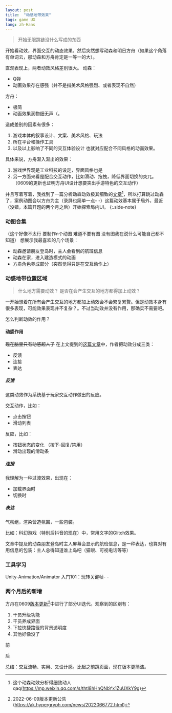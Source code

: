 ```yaml
---
layout: post
title:  "动感地带效果"
tags: game UX
lang: zh-Hans
---
```


> 开始无限跳链没什么写成的东西

开始看动效，界面交互的动态效果。然后突然想写动森和明日方舟（如果这个角落有单词云，那动森和方舟肯定是一等一的大）。

直观表现上，两者动效风格差别很大。
动森：
- Q弹
- 动画效果存在感强（并不是指美术风格强烈、或者表现不自然）

方舟：
- 极简
- 动画效果润物细无声（。

造成差别的因素有很多：
1. 游戏本体的叙事设计、文案、美术风格、玩法
2. 所在平台和操作工具
3. 以及以上影响了不同的交互体验设计
也就对应配合不同风格的动画效果。

具体来说，方舟渐入渐出的效果：
1. 游戏世界观是工业科技的设定，界面风格也是
2. 另一方面来看是配合交互动作，比如滑动、拖拽，降低界面切换的突兀。（0609的更新也证明方舟UI设计想要突出手游特色的交互动作）

并且写着写着，我找到了一篇分析动森动效极其细致的[文章](https://mp.weixin.qq.com/s/thtl8hHnQNbYx1ZuUXkY9g)[^1]，所以打算跳过动森了，案例动图会以方舟为主（录屏也简单一点- -）这篇动效基本属于局外，最近（没错，本篇开题的两个月之后）开始探索局内UI。
{:.side-note}

### 动图合集

（这个好像不太行 要制作n个动图 难道不要有图 没有图我在说什么可能自己都不知道）
想展示我最喜欢的几个场景：
- 动森邀请朋友登岛时，主人会看到的航班信息
- 动森在家，进入建造模式的动画
- 方舟角色养成部分（突然觉得只是在交互动作上）


### 动感地带位置区域

>什么地方需要动效？
>是否在会产生交互的地方都得加上动效？

一开始想着在所有会产生交互的地方都加上动效会不会繁复累赘。但是动效本身有很多表现，可能效果表现并不复杂？。不过当动效并没有作用，那确实不需要吧。

怎么判断动效的作用？


#### 动感作用

~~现在脑里只有动感超人了~~
在上文提到的[这篇文章](https://mp.weixin.qq.com/s/thtl8hHnQNbYx1ZuUXkY9g)中，作者把动效分成三类：
- 反馈
- 连接
- 表达

##### 反馈
这类动效作为系统基于玩家交互动作做出的反应。

交互动作，比如：
- 点击按钮
- 滑动列表

反应，比如：
- 按钮状态的变化
（按下-回复/禁用）
- 滑动出现的滑动条


##### 连接
我理解为一种过渡效果，出现在：
- 加载界面时
- 切换时


##### 表达
气氛组，渲染营造氛围，一些包装。

比如：科幻游戏（特别后抖音的现在）中，常用文字的Glitch效果。

文章中提及的动森朋友登岛时主人屏幕会显示的航班信息，是一种表达，也算对有用信息的包装：主人总得知道谁上岛吧（猫眼、可视电话等等）


### 工具学习
Unity-Animation/Animator
入门101：玩转关键帧- -


### 两个月后的新增
方舟在0609[版本更新](https://ak.hypergryph.com/news/2022066772.html)[^2]中进行了部分UI迭代。观察到的区别有：

1. 干员升级功能
2. 干员养成界面
3. 下拉快捷路径的背景透明度
4. 其他好像没了

前


后


总结：交互流畅、实用、又设计感。比起之前跳页面，现在版本更简洁。

[^1]:这个动森动效分析得细致动人qaq(https://mp.weixin.qq.com/s/thtl8hHnQNbYx1ZuUXkY9g)
[^2]:2022-06-09版本更新公告(https://ak.hypergryph.com/news/2022066772.html)
